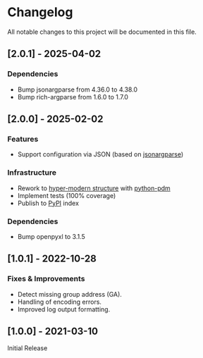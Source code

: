 # Changelog

All notable changes to this project will be documented in this file.

## [2.0.1] - 2025-04-02

### Dependencies
- Bump jsonargparse from 4.36.0 to 4.38.0
- Bump rich-argparse from 1.6.0 to 1.7.0


## [2.0.0] - 2025-02-02

### Features
- Support configuration via JSON (based on [jsonargparse](https://jsonargparse.readthedocs.io/))

### Infrastructure
- Rework to [hyper-modern structure](https://cjolowicz.github.io/posts/hypermodern-python-01-setup/) with [python-pdm](https://pdm-project.org/)
- Implement tests (100% coverage)
- Publish to [PyPI](https://pypi.org/) index

### Dependencies
- Bump openpyxl to 3.1.5


## [1.0.1] - 2022-10-28

### Fixes & Improvements

- Detect missing group address (GA).
- Handling of encoding errors.
- Improved log output formatting.

## [1.0.0] - 2021-03-10

Initial Release
